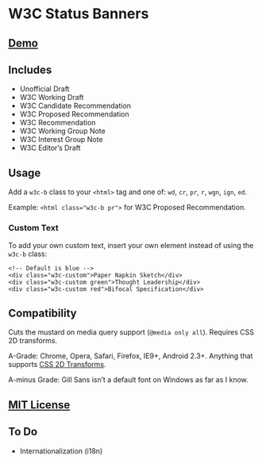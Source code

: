 # W3C Status Banners

## [Demo](http://zachleat.github.io/w3c-banners/)

## Includes 

* Unofficial Draft
* W3C Working Draft
* W3C Candidate Recommendation
* W3C Proposed Recommendation
* W3C Recommendation
* W3C Working Group Note
* W3C Interest Group Note
* W3C Editor’s Draft

## Usage

Add a `w3c-b` class to your `<html>` tag and one of: `wd`, `cr`, `pr`, `r`, `wgn`, `ign`, `ed`.

Example: `<html class="w3c-b pr">` for W3C Proposed Recommendation.

### Custom Text

To add your own custom text, insert your own element instead of using the `w3c-b` class:

```
<!-- Default is blue -->
<div class="w3c-custom">Paper Napkin Sketch</div>
<div class="w3c-custom green">Thought Leadership</div>
<div class="w3c-custom red">Bifocal Specification</div>
```

## Compatibility

Cuts the mustard on media query support (`@media only all`). Requires CSS 2D transforms.

A-Grade: Chrome, Opera, Safari, Firefox, IE9+, Android 2.3+. Anything that supports [CSS 2D Transforms](http://caniuse.com/#feat=transforms2d).

A-minus Grade: Gill Sans isn’t a default font on Windows as far as I know.

## [MIT License](LICENSE)

## To Do

* Internationalization (i18n)
